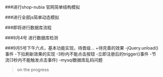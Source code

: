 ###进行shop-nubia 官网简单结构模拟

###进行全部js简单动态模拟

###即将进行数据库流程

###9月4号 进行数据库检测

###9月5号下午六点，基本功能实现，待晋级...
    +待完善的效果
        -jQuery.unload()事件
        -下拉刷新效果的实现
        -3秒内不能点击按钮
        -立即注册后的trigger()事件
        -节流(3秒内不能触发点击事件)
        -mysql数据库乱码问题
        
>on the progress